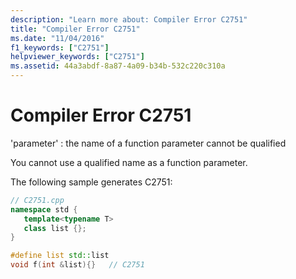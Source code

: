 ```yaml
---
description: "Learn more about: Compiler Error C2751"
title: "Compiler Error C2751"
ms.date: "11/04/2016"
f1_keywords: ["C2751"]
helpviewer_keywords: ["C2751"]
ms.assetid: 44a3abdf-8a87-4a09-b34b-532c220c310a
---
```

# Compiler Error C2751

'parameter' : the name of a function parameter cannot be qualified

You cannot use a qualified name as a function parameter.

The following sample generates C2751:

```cpp
// C2751.cpp
namespace std {
   template<typename T>
   class list {};
}

#define list std::list
void f(int &list){}   // C2751
```
